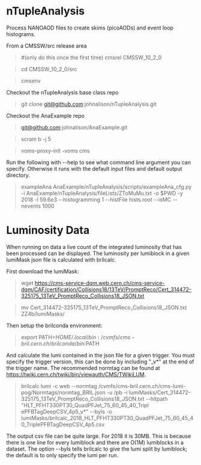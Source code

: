 # nTupleAnalysis

Process NANOAOD files to create skims (picoAODs) and event loop histograms. 

From a CMSSW/src release area

>#(only do this once the first time) cmsrel CMSSW_10_2_0

>cd CMSSW_10_2_0/src

>cmsenv

Checkout the nTupleAnalysis base class repo

>git clone git@github.com:johnalison/nTupleAnalysis.git

Checkout the AnaExample repo

>git@github.com:johnalison/AnaExample.git

>scram b -j 5

>voms-proxy-init -voms cms

Run the following with --help to see what command line argument you can specify. Otherwise it runs with the default input files and default output directory. 

>exampleAna AnaExample/nTupleAnalysis/scripts/exampleAna_cfg.py  -i AnaExample/nTupleAnalysis/fileLists/ZToMuMu.txt -o $PWD -y 2018 -l 59.6e3 --histogramming 1 --histFile hists.root --isMC --nevents 1000


# Luminosity Data

When running on data a live count of the integrated luminosity that has been processed can be displayed. The luminosity per lumiblock in a given lumiMask json file is calculated with brilcalc. 

First download the lumiMask:

>wget https://cms-service-dqm.web.cern.ch/cms-service-dqm/CAF/certification/Collisions18/13TeV/PromptReco/Cert_314472-325175_13TeV_PromptReco_Collisions18_JSON.txt

>mv Cert_314472-325175_13TeV_PromptReco_Collisions18_JSON.txt ZZ4b/lumiMasks/

Then setup the brilconda environment:

>export PATH=$HOME/.local/bin:/cvmfs/cms-bril.cern.ch/brilconda/bin:$PATH

And calculate the lumi contained in the json file for a given trigger. You must specify the trigger version, this can be done by including "_v*" at the end of the trigger name. 
The recommended normtag can be found at https://twiki.cern.ch/twiki/bin/viewauth/CMS/TWikiLUM.

>brilcalc lumi -c web --normtag /cvmfs/cms-bril.cern.ch/cms-lumi-pog/Normtags/normtag_BRIL.json -u /pb -i lumiMasks/Cert_314472-325175_13TeV_PromptReco_Collisions18_JSON.txt --hltpath "HLT_PFHT330PT30_QuadPFJet_75_60_45_40_Tripl
ePFBTagDeepCSV_4p5_v*" --byls -o lumiMasks/brilcalc_2018_HLT_PFHT330PT30_QuadPFJet_75_60_45_40_TriplePFBTagDeepCSV_4p5.csv 

The output csv file can be quite large. For 2018 it is 30MB. This is because there is one line for every lumiblock and there are O(1M) lumiblocks in a dataset. The option --byls tells brilcalc to give the lumi split by lumiblock; the default is to only specify the lumi per run. 

